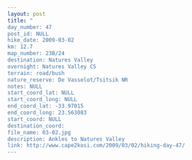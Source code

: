 ```yaml
---
layout: post
title: "
day_number: 47
post_id: NULL
hike_date: 2009-03-02
km: 12.7
map_number: 23B/24
destination: Natures Valley
overnight: Natures Valley CS
terrain: road/bush
nature_reserve: De Vasselot/Tsitsik NR
notes: NULL
start_coord_lat: NULL
start_coord_long: NULL
end_coord_lat: -33.97015
end_coord_long: 23.563083
start_coord: NULL
destination_coord: 
file_name: 03-02.jpg
description: Ankles to Natures Valley
link: http://www.cape2kosi.com/2009/03/02/hiking-day-47/
---
```

